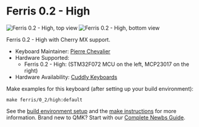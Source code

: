# Ferris 0.2 - High

![Ferris 0.2 - High, top view](https://i.imgur.com/aOqVmvph.jpg)
![Ferris 0.2 - High, bottom view](https://i.imgur.com/Nuqy5uJh.jpg)

Ferris 0.2 - High with Cherry MX support.

* Keyboard Maintainer: [Pierre Chevalier](https://github.com/pierrechevalier83)
* Hardware Supported:
    * Ferris 0.2 - High: (STM32F072 MCU on the left, MCP23017 on the right)
* Hardware Availability: [Cuddly Keyboards](https://cuddlykeyboards.com)

Make examples for this keyboard (after setting up your build environment):

    make ferris/0_2/high:default

See the [build environment setup](https://docs.qmk.fm/#/getting_started_build_tools) and the [make instructions](https://docs.qmk.fm/#/getting_started_make_guide) for more information. Brand new to QMK? Start with our [Complete Newbs Guide](https://docs.qmk.fm/#/newbs).
